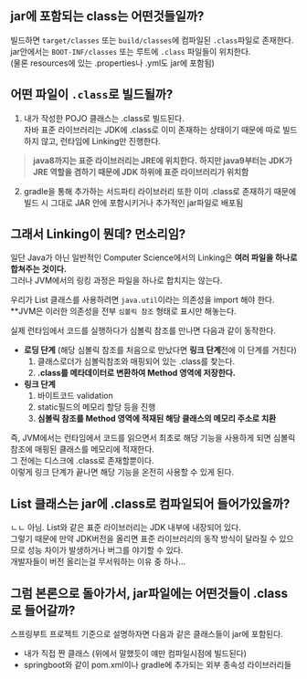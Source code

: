 ## jar에 포함되는 class는 어떤것들일까?
빌드하면 `target/classes` 또는 `build/classes`에 컴파일된 `.class`파일로 존재한다.  
jar안에서는 `BOOT-INF/classes` 또는 루트에 `.class` 파일들이 위치한다.  
(물론 resources에 있는 .properties나 .yml도 jar에 포함됨)


## 어떤 파일이 `.class`로 빌드될까?
1. 내가 작성한 POJO 클래스는 .class로 빌드된다.  
   자바 표준 라이브러리는 JDK에 .class로 이미 존재하는 상태이기 때문에 따로 빌드하지 않고, 런타임에 Linking만 진행한다.
  > **java8까지는 표준 라이브러리는 JRE에 위치한다.**
  > **하지만 java9부터는 JDK가 JRE 역할을 겸하기 때문에 JDK 하위에 표준 라이브러리가 위치함**

2. gradle을 통해 추가하는 서드파티 라이브러리 또한 이미 .class로 존재하기 때문에 빌드 시 그대로 JAR 안에 포함시키거나 추가적인 jar파일로 배포됨


## 그래서 Linking이 뭔데? 먼소리임?
일단 Java가 아닌 일반적인 Computer Science에서의 Linking은 **여러 파일을 하나로 합쳐주는 것이다.**  
그러나 JVM에서의 링킹 과정은 파일을 하나로 합치지는 않는다.

우리가 List 클래스를 사용하려면 `java.util`이라는 의존성을 import 해야 한다.
**JVM은 이러한 의존성을 전부 `심볼릭 참조` 형태로 표시만 해놓는다.

실제 런타임에서 코드를 실행하다가 심볼릭 참조를 만나면 다음과 같이 동작한다.
- **로딩 단계** (해당 심볼릭 참조를 처음으로 만났다면 **링크 단계**전에 이 단계를 거친다)
	1. 클래스로더가 심볼릭참조와 매핑되어 있는 .class를 찾는다.
	2. **.class를 메타데이터로 변환하여 Method 영역에 저장한다.**
- **링크 단계**
	1. 바이트코드 validation
	2. static필드의 메모리 할당 등을 진행
	3. **심볼릭 참조를 Method 영역에 적재된 해당 클래스의 메모리 주소로 치환**
  
즉, JVM에서는 런타임에서 코드를 읽으면서 최초로 해당 기능을 사용하게 되면 심볼릭 참조에 매핑된 클래스를 메모리에 적재한다.  
그 전에는 디스크에 .class로 존재할뿐이다.  
이렇게 링크 단계가 끝나면 해당 기능을 온전히 사용할 수 있게 된다.


## List 클래스는 jar에 .class로 컴파일되어 들어가있을까?
ㄴㄴ 아님. List와 같은 표준 라이브러리는 JDK 내부에 내장되어 있다.  
그렇기 때문에 만약 JDK버전을 올리면 표준 라이브러리의 동작 방식이 달라질 수 있으므로 성능 차이가 발생하거나 버그를 야기할 수 있다.  
개발자들이 버전 올리는걸 무서워하는 이유 중 하나...


## 그럼 본론으로 돌아가서, jar파일에는 어떤것들이 .class로 들어갈까?
스프링부트 프로젝트 기준으로 설명하자면 다음과 같은 클래스들이 jar에 포함된다.
- 내가 직접 짠 클래스 (위에서 말했듯이 얘만 컴파일시점에 빌드된다)
- springboot와 같이 pom.xml이나 gradle에 추가되는 외부 종속성 라이브러리들
